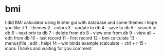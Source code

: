 # bmi
I did BMI calculator using tkinter gui with database and some themes i hope you like it
1 - themes
2 - colors
3 - update to db
4 - save to db
5 - search to db
6 - next priv to db
7 - delete from db
8 - view one from db
9 - view all + edit from db
10 - last record
11 - first record
12 - bmi calculate 
13 - menus(file , edit , help)
14 - win binds example (calculate = ctrl + r
15 - icons 
Thanks and waiting for you comment
